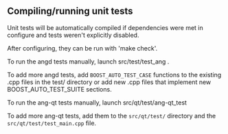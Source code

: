 Compiling/running unit tests
------------------------------------

Unit tests will be automatically compiled if dependencies were met in configure
and tests weren't explicitly disabled.

After configuring, they can be run with 'make check'.

To run the angd tests manually, launch src/test/test_ang .

To add more angd tests, add `BOOST_AUTO_TEST_CASE` functions to the existing
.cpp files in the test/ directory or add new .cpp files that
implement new BOOST_AUTO_TEST_SUITE sections.

To run the ang-qt tests manually, launch src/qt/test/ang-qt_test

To add more ang-qt tests, add them to the `src/qt/test/` directory and
the `src/qt/test/test_main.cpp` file.
